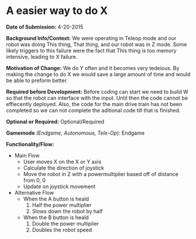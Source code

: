 # A easier way to do X

**Date of Submission:** 4-20-2015

**Background Info/Context:** We were operating in Teleop mode and our robot was doing This thing, That thing, and our robot was in Z mode. Some likely triggers to this failure were the fact that This thing is too memory intensive, leading to X failure. 

**Motivation of Change:** We do Y often and it becomes very tedeious. By making the change to do X we would save a large amount of time and would be able to preform better.

**Required before Development:** Before coding can start we need to build W so that the robot can interface with the input. Until then the code cannot be effiecently deployed. Also, the code for the main drive train has not been completed so we can not complete the aditional code till that is finished.

**Optional or Required:** Optional/Required

**Gamemode** *(Endgame, Autonomous, Tele-Op)*: Endgame

**Functionality/Flow:**
- Main Flow
  * User moves X on the X or Y axis
  * Calculate the direction of joystick
  * Move the robot in Z with a powermultiplier based off of distance from 0, 0
  * Update on joystick movement
- Alternative Flow
  * When the A button is heald
    1. Half the power multiplier
    2. Slows down the robot by half
  * When the B button is heald
  	1. Double the power multiplier
  	2. Doubles the robot speed
  